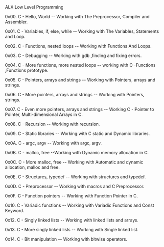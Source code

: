 ALX  Low Level Programming

0x00. C - Hello, World  -- Working with The Preprocessor, Compiler  and Assembler.

0x01. C - Variables, if, else, while -- Working with The Variables, Statements and Loop.

0x02. C - Functions, nested loops -- Working with Functions And Loops.

0x03. C - Debugging -- Working with gdb ,finding and fixing errors. 

0x04. C - More functions, more nested loops -- working with C -Functions ,Functions prototype.

0x05. C - Pointers, arrays and strings -- Working with Pointers, arrays and strings.

0x06. C - More pointers, arrays and strings -- Working with Pointers, strings.

0x07. C - Even more pointers, arrays and strings -- Working C - Pointer to Pointer, Multi-dimensional Arrays in C.

0x08. C - Recursion -- Working with recursion.

0x09. C - Static libraries -- Working with C static and Dynamic libraries.

0x0A. C - argc, argv -- Working with argc, argv.

0x0B. C - malloc, free --Working with Dynamic memory allocation in C.

0x0C. C - More malloc, free -- Working with Automatic and dynamic allocation, malloc and free.

0x0E. C - Structures, typedef -- Working with structures and typedef.

0x0D. C - Preprocessor -- Working with macros and C Preprocessor.

0x0F. C - Function pointers -- Working with Function Pointer in C.

0x10. C - Variadic functions -- Working with Variadic Functions and Const Keyword.

0x12. C - Singly linked lists -- Working with linked lists and arrays.

0x13. C - More singly linked lists -- Working with Single linked list.

0x14. C - Bit manipulation -- Working with bitwise operators.
